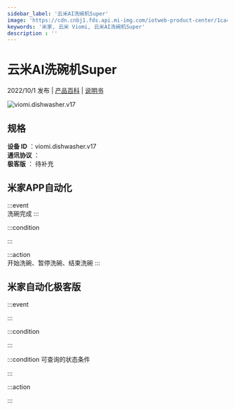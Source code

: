 ```yaml
---
sidebar_label: '云米AI洗碗机Super'
image: 'https://cdn.cnbj1.fds.api.mi-img.com/iotweb-product-center/1ca4f8586dcf4a26af7aa7248a511da2_1660552240175.png?GalaxyAccessKeyId=AKVGLQWBOVIRQ3XLEW&Expires=9223372036854775807&Signature=jG8vT61giQyCVlG8hCtHmNs0tCE='
keywords: '米家, 云米 Viomi, 云米AI洗碗机Super'
description : ''
---
```

# 云米AI洗碗机Super

2022/10/1 发布 | [产品百科](https://home.mi.com/webapp/content/baike/product/index.html?model=viomi.dishwasher.v17/) | [说明书](https://home.mi.com/views/introduction.html?model=viomi.dishwasher.v17&region=cn)

![viomi.dishwasher.v17](https://cdn.cnbj1.fds.api.mi-img.com/iotweb-product-center/1ca4f8586dcf4a26af7aa7248a511da2_1660552240175.png?GalaxyAccessKeyId=AKVGLQWBOVIRQ3XLEW&Expires=9223372036854775807&Signature=jG8vT61giQyCVlG8hCtHmNs0tCE=)

## 规格  
> 
**设备 ID** ：viomi.dishwasher.v17  
**通讯协议** ：  
**极客版**  ： 待补充 


## 米家APP自动化  

:::event  
洗碗完成
:::

:::condition  

:::

:::action   
开始洗碗、暂停洗碗、结束洗碗
:::

## 米家自动化极客版  

:::event  

:::

:::condition  

:::

:::condition 可查询的状态条件  

:::

:::action  

:::

        
